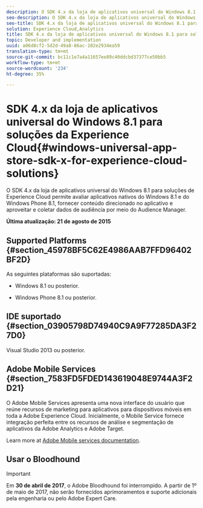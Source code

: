 ```yaml
---
description: O SDK 4.x da loja de aplicativos universal do Windows 8.1 para soluções de Experience Cloud permite avaliar aplicativos nativos do Windows 8.1 e do Windows Phone 8.1, fornecer conteúdo direcionado dentro do aplicativo e aproveitar e coletar dados de audiência por meio do Audience Manager.
seo-description: O SDK 4.x da loja de aplicativos universal do Windows 8.1 para soluções de Experience Cloud permite avaliar aplicativos nativos do Windows 8.1 e do Windows Phone 8.1, fornecer conteúdo direcionado dentro do aplicativo e aproveitar e coletar dados de audiência por meio do Audience Manager.
seo-title: SDK 4.x da loja de aplicativos universal do Windows 8.1 para soluções da Experience Cloud
solution: Experience Cloud,Analytics
title: SDK 4.x da loja de aplicativos universal do Windows 8.1 para soluções da Experience Cloud
topic: Developer and implementation
uuid: a06d8cf2-5d2d-49a8-86ac-102e2934ea59
translation-type: tm+mt
source-git-commit: bc11c1e7a4a11657ee89c40ddcbd37377ce50bb5
workflow-type: tm+mt
source-wordcount: '234'
ht-degree: 35%

---
```



# SDK 4.x da loja de aplicativos universal do Windows 8.1 para soluções da Experience Cloud{#windows-universal-app-store-sdk-x-for-experience-cloud-solutions}

O SDK 4.x da loja de aplicativos universal do Windows 8.1 para soluções de Experience Cloud permite avaliar aplicativos nativos do Windows 8.1 e do Windows Phone 8.1, fornecer conteúdo direcionado no aplicativo e aproveitar e coletar dados de audiência por meio do Audience Manager.

**Última atualização: 21 de agosto de 2015**

## Supported Platforms {#section_45978BF5C62E4986AAB7FFD96402BF2D}

As seguintes plataformas são suportadas:

* Windows 8.1 ou posterior.

* Windows Phone 8.1 ou posterior.

## IDE suportado {#section_03905798D74940C9A9F77285DA3F27D0}

Visual Studio 2013 ou posterior.

## Adobe Mobile Services {#section_7583FD5FDED143619048E9744A3F2D21}

O Adobe Mobile Services apresenta uma nova interface do usuário que reúne recursos de marketing para aplicativos para dispositivos móveis em toda a Adobe Experience Cloud. Inicialmente, o Mobile Service fornece integração perfeita entre os recursos de análise e segmentação de aplicativos da Adobe Analytics e Adobe Target.

Learn more at [Adobe Mobile services documentation](/help/using/home.md).

## Usar o Bloodhound

>[!IMPORTANT]
>
>Em **30 de abril de 2017**, o Adobe Bloodhound foi interrompido. A partir de 1º de maio de 2017, não serão fornecidos aprimoramentos e suporte adicionais pela engenharia ou pelo Adobe Expert Care.
